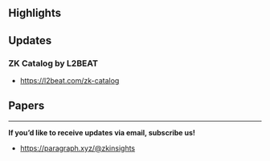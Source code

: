 ## Highlights

## Updates
### ZK Catalog by L2BEAT
- <https://l2beat.com/zk-catalog>

## Papers

---
**If you’d like to receive updates via email, subscribe us!**

- <https://paragraph.xyz/@zkinsights>
